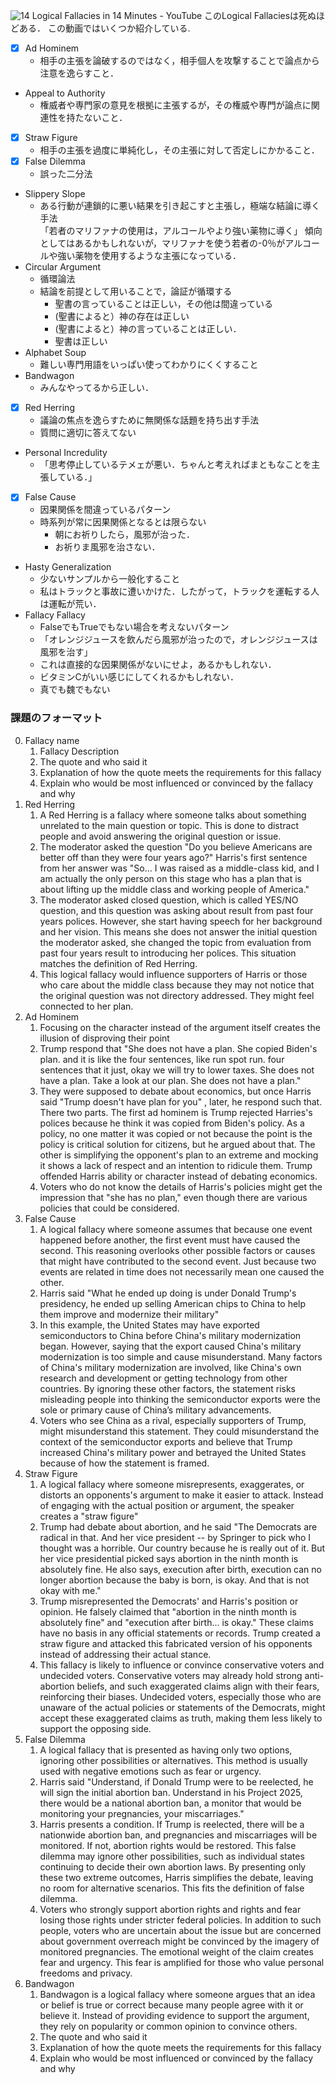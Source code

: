 ![14 Logical Fallacies in 14 Minutes - YouTube](https://www.youtube.com/watch?v=4QepFGJj74o)
このLogical Fallaciesは死ぬほどある．
この動画ではいくつか紹介している.
- [x] Ad Hominem
	- 相手の主張を論破するのではなく，相手個人を攻撃することで論点から注意を逸らすこと．
- Appeal to Authority
	 - 権威者や専門家の意見を根拠に主張するが，その権威や専門が論点に関連性を持たないこと．
- [x] Straw Figure
	- 相手の主張を過度に単純化し，その主張に対して否定しにかかること．
- [x] False Dilemma
	- 誤った二分法
- Slippery Slope
	- ある行動が連鎖的に悪い結果を引き起こすと主張し，極端な結論に導く手法<br>
	   「若者のマリファナの使用は，アルコールやより強い薬物に導く」
	   傾向としてはあるかもしれないが，マリファナを使う若者の-0％がアルコールや強い薬物を使用するような主張になっている．
- Circular Argument
	- 循環論法
	- 結論を前提として用いることで，論証が循環する
		- 聖書の言っていることは正しい，その他は間違っている
		- (聖書によると）神の存在は正しい
		- (聖書によると）神の言っていることは正しい．
		- 聖書は正しい
- Alphabet Soup
	-  難しい専門用語をいっぱい使ってわかりにくくすること
- Bandwagon
	- みんなやってるから正しい．
- [x] Red Herring
	- 議論の焦点を逸らすために無関係な話題を持ち出す手法
	- 質問に適切に答えてない
- Personal Incredulity
	- 「思考停止しているテメェが悪い．ちゃんと考えればまともなことを主張している．」
- [x] False Cause
	- 因果関係を間違っているパターン
	- 時系列が常に因果関係となるとは限らない
		- 朝にお祈りしたら，風邪が治った．
		- お祈りま風邪を治さない．
- Hasty Generalization
	- 少ないサンプルから一般化すること
	- 私はトラックと事故に遭いかけた．したがって，トラックを運転する人は運転が荒い．
- Fallacy Fallacy
	- FalseでもTrueでもない場合を考えないパターン
	- 「オレンジジュースを飲んだら風邪が治ったので，オレンジジュースは風邪を治す」
	- これは直接的な因果関係がないにせよ，あるかもしれない．
	- ビタミンCがいい感じにしてくれるかもしれない．
	- 真でも魏でもない



### 課題のフォーマット
0. Fallacy name
	1. Fallacy Description
	2. The quote and who said it
	3. Explanation of how the quote meets the requirements for this fallacy
	4. Explain who would be most influenced or convinced by the fallacy and why
0. Red Herring
	1. A Red Herring is a fallacy where someone talks about something unrelated to the main question or topic. This is done to distract people and avoid answering the original question or issue.
	2. The moderator asked the question "Do you believe Americans are better off than they were four years ago?" Harris's first sentence from her answer was "So... I was raised as a middle-class kid, and I am actually the only person on this stage who has a plan that is about lifting up the middle class and working people of America."
	3. The moderator asked closed question, which is called YES/NO question, and this question was asking about result from past four years polices. However, she start having speech for her background and her vision. This means she does not answer the initial question the moderator asked, she changed the topic from evaluation from past four years result to introducing her polices. This situation matches the definition of Red Herring.
	4. This logical fallacy would influence supporters of Harris or those who care about the middle class because they may not notice that the original question was not directory addressed. They might feel connected to her plan.
0. Ad Hominem
	1. Focusing on the character instead of the argument itself creates the illusion of disproving their point
	2. Trump respond that "She does not have a plan. She copied Biden's plan. and it is like the four sentences, like run spot run. four sentences that it just, okay we will try to lower taxes. She does not have a plan. Take a look at our plan. She does not have a plan."
	4. They were supposed to debate about economics, but once Harris said "Trump doesn't have plan for you" , later, he respond such that. There two parts. The first ad hominem is Trump rejected Harries's polices because he think it was copied from Biden's policy. As a policy, no one matter it was copied or not because the point is the policy is critical solution for citizens, but he argued about that. The other is simplifying the opponent's plan to an extreme and mocking it shows a lack of respect and an intention to ridicule them. Trump offended Harris ability or character instead of debating economics.
	5. Voters who do not know the details of Harris's policies might get the impression that "she has no plan," even though there are various policies that could be considered.
0. False Cause
	1. A logical fallacy where someone assumes that because one event happened before another, the first event must have caused the second. This reasoning overlooks other possible factors or causes that might have contributed to the second event. Just because two events are related in time does not necessarily mean one caused the other.
	2. Harris said "What he ended up doing is under Donald Trump's presidency, he ended up selling American chips to China to help them improve and modernize their military"
	3. In this example, the United States may have exported semiconductors to China before China's military modernization began. However, saying that the export caused China's military modernization is too simple and cause misunderstand. Many factors of China's military modernization are involved, like China's own research and development or getting technology from other countries. By ignoring these other factors, the statement risks misleading people into thinking the semiconductor exports were the sole or primary cause of China’s military advancements.
	4. Voters who see China as a rival, especially supporters of Trump, might misunderstand this statement. They could misunderstand the context of the semiconductor exports and believe that Trump increased China's military power and betrayed the United States because of how the statement is framed.
0. Straw Figure
	1. A logical fallacy where someone misrepresents, exaggerates, or distorts an opponents's argument to make it easier to attack. Instead of engaging with the actual position or argument, the speaker creates a "straw figure"
	2. Trump had debate about abortion, and he said "The Democrats are radical in that. And her vice president -- by Springer to pick who I thought was a horrible. Our country because he is really out of it. But her vice presidential picked says abortion in the ninth month is absolutely fine. He also says, execution after birth, execution can no longer abortion because the baby is born, is okay. And that is not okay with me."
	3. Trump misrepresented the Democrats' and Harris's position or opinion. He falsely claimed that "abortion in the ninth month is absolutely fine" and "execution after birth... is okay." These claims have no basis in any official statements or records. Trump created a straw figure and attacked this fabricated version of his opponents instead of addressing their actual stance.
	4. This fallacy is likely to influence or convince conservative voters and undecided voters. Conservative voters may already hold strong anti-abortion beliefs, and such exaggerated claims align with their fears, reinforcing their biases. Undecided voters, especially those who are unaware of the actual policies or statements of the Democrats, might accept these exaggerated claims as truth, making them less likely to support the opposing side.
0. False Dilemma
	1. A logical fallacy that is presented as having only two options, ignoring other possibilities or alternatives. This method is usually used with negative emotions such as fear or urgency.
	2. Harris said "Understand, if Donald Trump were to be reelected, he will sign the initial abortion ban. Understand in his Project 2025, there would be a national abortion ban, a monitor that would be monitoring your pregnancies, your miscarriages."
	3. Harris presents a condition. If Trump is reelected, there will be a nationwide abortion ban, and pregnancies and miscarriages will be monitored. If not, abortion rights would be restored. This false dilemma may ignore other possibilities, such as individual states continuing to decide their own abortion laws. By presenting only these two extreme outcomes, Harris simplifies the debate, leaving no room for alternative scenarios. This fits the definition of false dilemma.
	4. Voters who strongly support abortion rights and rights and fear losing those rights under stricter federal policies. In addition to such people, voters who are uncertain about the issue but are concerned about government overreach might be convinced by the imagery of monitored pregnancies. The emotional weight of the claim creates fear and urgency. This fear is amplified for those who value personal freedoms and privacy.
1. Bandwagon
	1. Bandwagon is a logical fallacy where someone argues that an idea or belief is true or correct because many people agree with it or believe it. Instead of providing evidence to support the argument, they rely on popularity or common opinion to convince others.
	2. The quote and who said it
	3. Explanation of how the quote meets the requirements for this fallacy
	4. Explain who would be most influenced or convinced by the fallacy and why